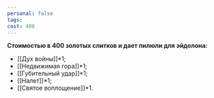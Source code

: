 ```yaml
---
personal: false
tags: 
cost: 400
---
```

**Стоимостью в 400 золотых слитков и дает пилюли для эйдолона:**  

- [[Дух войны]]*1;
- [[Недвижимая гора]]*1;
- [[Губительный удар]]*1;
- [[Налет]]*1;
- [[Святое воплощение]]*1.